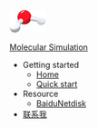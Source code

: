 <!-- Logo -->
[![](_media/h2o64.png)](/)

<!-- Title -->
[Molecular Simulation](/)

<!-- Badge 
[![GitHub Repo stars](https://img.shields.io/github/stars/docsifyjs/docsify ':class=badge')](https://github.com/aiwting/ms/)
-->

- Getting started
  - [Home](README.md)
  - [Quick start](README.md)
- Resource
  - [BaiduNetdisk](configuration.md)
- [联系我](contact.md)
